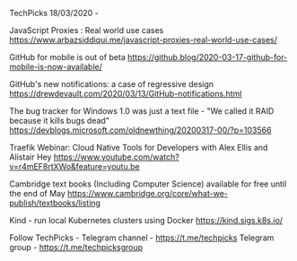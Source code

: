 TechPicks 18/03/2020 -

JavaScript Proxies : Real world use cases
https://www.arbazsiddiqui.me/javascript-proxies-real-world-use-cases/

GitHub for mobile is out of beta
https://github.blog/2020-03-17-github-for-mobile-is-now-available/

GitHub's new notifications: a case of regressive design
https://drewdevault.com/2020/03/13/GitHub-notifications.html

The bug tracker for Windows 1.0 was just a text file - "We called it RAID because it kills bugs dead"
https://devblogs.microsoft.com/oldnewthing/20200317-00/?p=103566

Traefik Webinar: Cloud Native Tools for Developers with Alex Ellis and Alistair Hey
https://www.youtube.com/watch?v=r4mEF8rtXWo&feature=youtu.be

Cambridge text books (Including Computer Science) available for free until the end of May
https://www.cambridge.org/core/what-we-publish/textbooks/listing

Kind - run local Kubernetes clusters using Docker
https://kind.sigs.k8s.io/

Follow TechPicks -
Telegram channel - https://t.me/techpicks
Telegram group - https://t.me/techpicksgroup